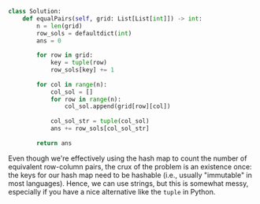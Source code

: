 ```python
class Solution:
    def equalPairs(self, grid: List[List[int]]) -> int:
        n = len(grid)
        row_sols = defaultdict(int)
        ans = 0
        
        for row in grid:
            key = tuple(row)
            row_sols[key] += 1
        
        for col in range(n):
            col_sol = []
            for row in range(n):
                col_sol.append(grid[row][col])
            
            col_sol_str = tuple(col_sol)
            ans += row_sols[col_sol_str]
                
        return ans
```

Even though we're effectively using the hash map to count the number of equivalent row-column pairs, the crux of the problem is an existence once: the keys for our hash map need to be hashable (i.e., usually "immutable" in most languages). Hence, we can use strings, but this is somewhat messy, especially if you have a nice alternative like the `tuple` in Python.